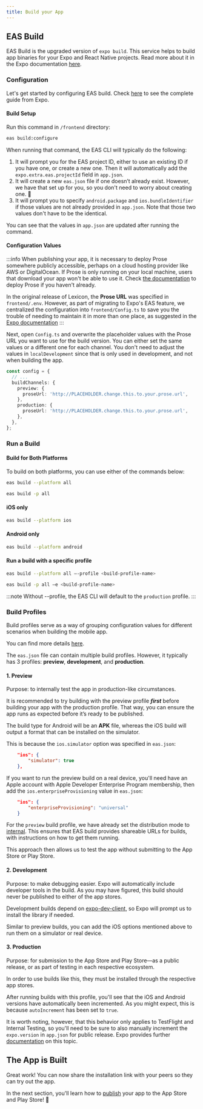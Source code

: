 ```yaml
---
title: Build your App
---
```


## EAS Build

EAS Build is the upgraded version of `expo build`. This service helps to build app binaries for your Expo and React Native projects. Read more about it in the Expo documentation [here](https://docs.expo.dev/build/introduction/).

### Configuration

Let's get started by configuring EAS build. Check [here](https://docs.expo.dev/build-reference/build-configuration/) to see the complete guide from Expo.

#### Build Setup

Run this command in `/frontend` directory:

```bash
eas build:configure
```

When running that command, the EAS CLI will typically do the following:

1. It will prompt you for the EAS project ID, either to use an existing ID if you have one, or create a new one. Then it will automatically add the `expo.extra.eas.projectId` field in `app.json`.
2. It will create a new `eas.json` file if one doesn’t already exist. However, we have that set up for you, so you don't need to worry about creating one. 🎉
3. It will prompt you to specify `android.package` and `ios.bundleIdentifier` if those values are not already provided in `app.json`. Note that those two values don't have to be the identical.

You can see that the values in `app.json` are updated after running the command.

#### Configuration Values

:::info
When publishing your app, it is necessary to deploy Prose somewhere publicly accessible, perhaps on a cloud hosting provider like AWS or DigitalOcean. If Prose is only running on your local machine, users that download your app won't be able to use it.
Check [the documentation](deployment) to deploy Prose if you haven't already.

In the original release of Lexicon, the **Prose URL** was specified in `frontend/.env`. However, as part of migrating to Expo's EAS feature, we centralized the configuration into `frontend/Config.ts` to save you the trouble of needing to maintain it in more than one place, as suggested in the [Expo documentation](https://docs.expo.dev/build-reference/variables/#can-i-share-environment-variables-defined-in-easjson-with-expo-start-and-eas-update)
:::

Next, open `Config.ts` and overwrite the placeholder values with the Prose URL you want to use for the build version. You can either set the same values or a different one for each channel. You don't need to adjust the values in `localDevelopment` since that is only used in development, and not when building the app.

```ts
const config = {
  // ...
  buildChannels: {
    preview: {
      proseUrl: 'http://PLACEHOLDER.change.this.to.your.prose.url',
    },
    production: {
      proseUrl: 'http://PLACEHOLDER.change.this.to.your.prose.url',
    },
  },
};
```

### Run a Build

#### Build for Both Platforms

To build on both platforms, you can use either of the commands below:

```bash
eas build --platform all
```

```bash
eas build -p all
```

#### iOS only

```bash
eas build --platform ios
```

#### Android only

```bash
eas build --platform android
```

#### Run a build with a specific profile

```bash
eas build --platform all –-profile <build-profile-name>
```

```bash
eas build -p all –e <build-profile-name>
```

:::note
Without --profile, the EAS CLI will default to the `production` profile.
:::

### Build Profiles

Build profiles serve as a way of grouping configuration values for different scenarios when building the mobile app.

You can find more details [here](https://docs.expo.dev/build/eas-json/).

The `eas.json` file can contain multiple build profiles. However, it typically has 3 profiles: **preview**, **development**, and **production**.

#### 1. Preview

Purpose: to internally test the app in production-like circumstances.

It is recommended to try building with the preview profile **_first_** before building your app with the production profile. That way, you can ensure the app runs as expected before it’s ready to be published.

The build type for Android will be an **APK** file, whereas the iOS build will output a format that can be installed on the simulator.

This is because the `ios.simulator` option was specified in `eas.json`:

```json
    "ios": {
        "simulator": true
    },
```

If you want to run the preview build on a real device, you'll need have an Apple account with Apple Developer Enterprise Program membership, then add the `ios.enterpriseProvisioning` value in `eas.json`:

```json
    "ios": {
        "enterpriseProvisioning": "universal"
    }
```

For the `preview` build profile, we have already set the distribution mode to [internal](https://docs.expo.dev/build/internal-distribution/). This ensures that EAS build provides shareable URLs for builds, with instructions on how to get them running.

This approach then allows us to test the app without submitting to the App Store or Play Store.

#### 2. Development

Purpose: to make debugging easier. Expo will automatically include developer tools in the build. As you may have figured, this build should never be published to either of the app stores.

Development builds depend on [expo-dev-client](https://docs.expo.dev/development/introduction/), so Expo will prompt us to install the library if needed.

Similar to preview builds, you can add the iOS options mentioned above to run them on a simulator or real device.

#### 3. Production

Purpose: for submission to the App Store and Play Store—as a public release, or as part of testing in each respective ecosystem.

In order to use builds like this, they must be installed through the respective app stores.

After running builds with this profile, you'll see that the iOS and Android versions have automatically been incremented. As you might expect, this is because `autoIncrement` has been set to `true`.

It is worth noting, however, that this behavior only applies to TestFlight and Internal Testing, so you'll need to be sure to also manually increment the `expo.version` in `app.json` for public release. Expo provides further [documentation](https://docs.expo.dev/build-reference/app-versions/) on this topic.

## The App is Built

Great work! You can now share the installation link with your peers so they can try out the app.

In the next section, you'll learn how to [publish](publishing) your app to the App Store and Play Store! 🚀
